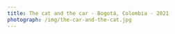 ```yaml
---
title: The cat and the car - Bogotá, Colombia - 2021
photograph: /img/the-car-and-the-cat.jpg
---
```

